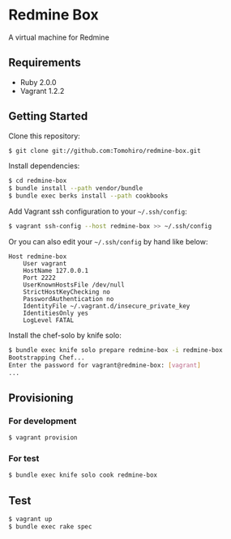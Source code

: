 Redmine Box
================================================================================

A virtual machine for Redmine


Requirements
--------------------------------------------------------------------------------

- Ruby 2.0.0
- Vagrant 1.2.2


Getting Started
--------------------------------------------------------------------------------

Clone this repository:

```sh
$ git clone git://github.com:Tomohiro/redmine-box.git
```

Install dependencies:

```sh
$ cd redmine-box
$ bundle install --path vendor/bundle
$ bundle exec berks install --path cookbooks
```

Add Vagrant ssh configuration to your `~/.ssh/config`:

```sh
$ vagrant ssh-config --host redmine-box >> ~/.ssh/config
```

Or you can also edit your `~/.ssh/config` by hand like below:

```
Host redmine-box
    User vagrant
    HostName 127.0.0.1
    Port 2222
    UserKnownHostsFile /dev/null
    StrictHostKeyChecking no
    PasswordAuthentication no
    IdentityFile ~/.vagrant.d/insecure_private_key
    IdentitiesOnly yes
    LogLevel FATAL
```

Install the chef-solo by knife solo:

```sh
$ bundle exec knife solo prepare redmine-box -i redmine-box
Bootstrapping Chef...
Enter the password for vagrant@redmine-box: [vagrant]
...
```


Provisioning
--------------------------------------------------------------------------------

### For development

```sh
$ vagrant provision
```

### For test

```sh
$ bundle exec knife solo cook redmine-box
```


Test
--------------------------------------------------------------------------------

```sh
$ vagrant up
$ bundle exec rake spec
```
